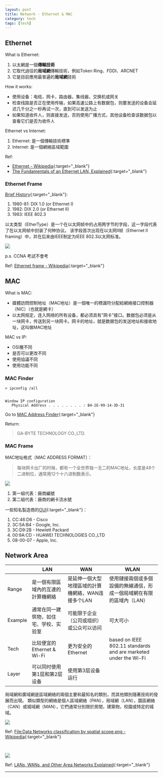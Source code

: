 ```yaml
---
layout: post
title: Network - Ethernet & MAC
category: tech
tags: [tech]
---
```


## Ethernet

What is Ethernet:
1. 以太網是一個**傳輸技術**
2. 它取代過往的**局域網**傳輸技術，例如Token Ring、FDDI、ARCNET
3. 它是目前應用最普遍的**局域網**技術

How it works:
- 使用设备：电缆，网卡，路由器，集线器，交换机或网关
- 检查线路是否正在使用传输，如果高速公路上有数据包，则要发送的设备会延迟几千分之一秒再试一次，直到可以发送为止
- 如果知道收件人，则直接发送，否则使用广播方式，其他设备检查该数据包以查看它们是否为收件人

Ethernet vs Internet:
1. Ethernet: 是一個傳輸技術標準
2. Internet: 是一個網絡區域範圍

Ref:
- [Ethernet - Wikipedia](https://en.wikipedia.org/wiki/Ethernet){:target="_blank"}
- [The Fundamentals of an Ethernet LAN, Explained](https://www.lifewire.com/what-is-ethernet-3426740){:target="_blank"}

### Ethernet Frame

[Brief History](https://www.ibm.com/support/pages/ethernet-version-2-versus-ieee-8023-ethernet){:target="_blank"}:
1. 1980-81: DIX 1.0 (or Ethernet I)
2. 1982: DIX 2.0 (or Ethernet II)
3. 1983: IEEE 802.3

以太类型（EtherType）是一个在以太网帧中的占用两字节的字段，这一字段代表了在以太网帧中封装了何种协议。
该字段首次出现在以太网II帧（Ethernet II framing）中，并在后来由IEEE制定为IEEE 802.3以太网标准。

![](http://www.hauchenglee.com/assets/images/tech/799px-Ethernet_Type_II_Frame_format.svg.png)

p.s. CCNA 考試不會考

Ref: [Ethernet frame - Wikipedia](https://en.wikipedia.org/wiki/Ethernet_frame){:target="_blank"}

## MAC

What is MAC:
- 媒體訪問控制地址（MAC地址）是一個唯一的標識符分配給網絡接口控制器（NIC）（也就是網卡）
- 以太网规定，连入网络的所有设备，都必须具有”网卡”接口。数据包必须是从一块网卡，传送到另一块网卡。网卡的地址，就是数据包的发送地址和接收地址，这叫做MAC地址

MAC vs IP:
- OSI層不同
- 是否可以更改不同
- 使用協議不同
- 使用功能不同

### MAC Finder

```console
> ipconfig /all


Window IP configuration
   Physical Address . . . . . . . . : B4-2E-99-14-3D-31
```

Go to [MAC Address Finder](https://macvendors.com/){:target="_blank"}

Return:

> GA-BYTE TECHNOLOGY CO.,LTD.

### MAC Frame

MAC地址格式（MAC ADDRESS FORMAT）：

> 每块网卡出厂的时候，都有一个全世界独一无二的MAC地址，长度是48个二进制位，通常用12个十六进制数表示。

![](http://www.hauchenglee.com/assets/images/tech/mac-address-format.png)

1. 第一組代表：廠商編號
2. 第二組代表：廠商的網卡流水號

一些知名製造商的[OUI](http://standards-oui.ieee.org/oui/oui.txt){:target="_blank"}：
1. CC:46:D6 - Cisco 
2. 3C:5A:B4 - Google, Inc.
3. 3C:D9:2B - Hewlett Packard
4. 00:9A:CD - HUAWEI TECHNOLOGIES CO.,LTD
5. 08-00-07 - Apple, Inc.

## Network Area

<table>
    <thead>
        <tr>
            <th></th>
            <th>LAN</th>
            <th>WAN</th>
            <th>WLAN</th>
        </tr>
    </thead>
    <tbody>
        <tr>
            <td>Range</td>
            <td>是一個有限區域內的互連的計算機網絡</td>
            <td>是延伸一個大型地理區域的計算機網絡，WAN连接多个LAN</td>
            <td>使用鏈接兩個或多個設備的無線通信，形成一個局域網在有限的區域內（LAN）</td>
        </tr>
        <tr>
            <td>Example</td>
            <td>通常在同一建筑物，如住宅、学校、实验室</td>
            <td>可能限于企业（公司或组织）或公众可以访问</td>
            <td>可大可小</td>
        </tr>
        <tr>
            <td>Tech</td>
            <td>比较便宜的Ethernet & Wi-Fi</td>
            <td>更为安全的Ethernet</td>
            <td>based on IEEE 802.11 standards and are marketed under the Wi-Fi</td>
        </tr>
        <tr>
            <td>Layer</td>
            <td>可以同时使用第1层和第2层设备</td>
            <td>使用第3层设备运行</td>
            <td></td>
        </tr>
    </tbody>
</table>

局域網和廣域網是區域網絡的兩個主要和最知名的類別，而其他類別隨著技術的發展而出現。
類似類型的網絡是個人區域網絡（PAN），局域網（LAN），園區網絡（CAN）或城域網（MAN），它們通常分別限於房間，建築物，校園或特定的城域。

![](http://www.hauchenglee.com/assets/images/tech/Data_Networks_classification_by_spatial_scope.png)

Ref: [File:Data Networks classification by spatial scope.png - Wikipedia](https://en.wikipedia.org/wiki/File:Data_Networks_classification_by_spatial_scope.png){:target="_blank"}

<br>

![](http://www.hauchenglee.com/assets/images/tech/network-lan-wan.png)

Ref: [LANs, WANs, and Other Area Networks Explained](https://www.lifewire.com/lans-wans-and-other-area-networks-817376){:target="_blank"}

---
